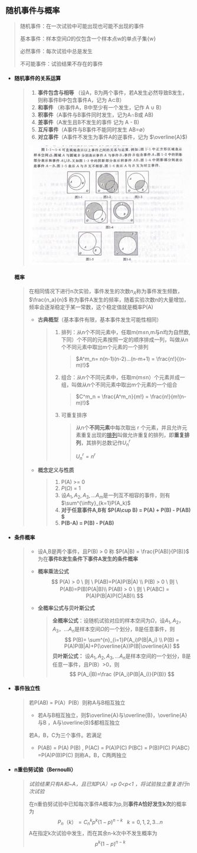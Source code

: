 ## 随机事件与概率

> 随机事件：在一次试验中可能出现也可能不出现的事件
>
> 基本事件：样本空间$\Omega$的仅包含一个样本点w的单点子集{w}
>
> 必然事件：每次试验中总是发生
>
> 不可能事件：试验结果不存在的事件

- #### **随机事件的关系运算**

  > 1. **事件包含与相等** （设A，B为两个事件，若A发生必然导致B发生，则称事件B中包含事件A，记为 A$\subset$B）
  >2. **和事件** （称事件A，B中至少有一个发生，记作 A $\cup$ B）
  > 3. **积事件**（A事件与B事件同时发生，记为A$\cap$B或 AB)
  >4. **差事件**（A发生且B不发生的事件 记为 A - B)
  > 5. **互斥事件**（A事件与B事件不能同时发生 AB=$\emptyset$）
  >6. **对立事件**（A事件不发生为事件A的逆事件，记为 $\overline{A}$)
  > 
  >![image-20220309225019557](image-20220309225019557.png) 

  #### **概率**

  > 在相同情况下进行n次实验，事件发生的次数$n_A$称为事件发生频数，$\frac{n_a}{n}$ 称为事件A发生的频率，随着实验次数n的大量增加，频率会逐渐稳定于某一常数，这个稳定值就是概率P(A)
  >
  > 
  >
  > - **古典概型**（基本事件有限，基本事件发生可能性相同）
  >
  >   > 1. 排列：从n个不同元素中，任取m(m≤n,m与n均为自然数,下同）个不同的元素按照一定的顺序排成一列，叫做从n个不同元素中取出m个元素的一个排列
  >   >
  >   >    > $A^m_n= n(n-1)(n-2)...(n-m+1) = \frac{n!}{(n-m)!}$
  >   >
  >   > 2. 组合：从n个不同元素中，任取m(m≤n）个元素并成一组，叫做从n个不同元素中取出m个元素的一个组合
  >   >
  >   >    > $C^m_n = \frac{A^m_n}{m!} = \frac{n!}{m!(n-m)!}$
  >   >
  >   > 3. 可重复排序
  >   >
  >   >    > 从n个**不同元素**中每次取出 r 个元素，并且允许元素重复出现的[排列](https://baike.baidu.com/item/排列/7804523)叫做允许重复的排列，即**重复排列**，其排列总数记作$U^r_n$  
  >   >    >
  >   >    > $U^r_n = n^r$
  >
  > - **概念定义与性质**
  >
  >   > 1. P(A) >= 0
  >   > 2. $P(\Omega)$ = 1
  >   > 3. 设$A_1,A_2,A_3,...A_m$是一列互不相容的事件，则有 $\sum^{\infty}_{k=1}P(A_k)$
  >   > 4. **对于任意事件A,B有 $P(A\cup B) = P(A) + P(B) - P(AB) $**
  >   > 6. **P(B-A) = P(B) - P(AB)**
  >

- #### **条件概率**

  > - 设A,B是两个事件，且P(B) > 0 称 $P(A|B) = \frac{P(AB)}{P(B)}$ 为在**事件B发生条件下事件A发生的条件概率**
  >
  > - **概率乘法公式**
  >   $$
  >   P(A) > 0 \ 则 \  P(AB)=P(A)P(B|A) \\
  >   P(B) > 0 \ 则  \ P(AB)=P(B)P(A|B)\\
  >   P(AB) > 0 \ 则 \ P(ABC) = P(A)P(B|A)P(C|AB)\\
  >   $$
  >
  > - **全概率公式与贝叶斯公式**
  >
  >   > **全概率公式**：设随机试验对应的样本空间为$\Omega$，设$A_1,A_2，A_3，...A_n$是样本空间$\Omega$的一个划分，B是任意事件，则
  >   > $$
  >   > P(B)= \sum^{n}_{i=1}P(A_i)P(B|A_i) \\
  >   > P(B) = P(A)P(B|A)+P(\overline{A})P(B|\overline{A})
  >   > $$
  >   > **贝叶斯公式：** 设$A_1,A_2,A_3,...A_n$是样本空间的一个划分，B是任意一事件，且P(B）>0，则
  >   > $$
  >   > P(A_i|B)=\frac {P(A_i)P(B|A_i)}{P(B)}
  >   > $$
  
- #### **事件独立性**

  > 若P(AB) = P(A）P(B）则称A与B相互独立
  >
  > - 若A与B相互独立，则$\overline{A}与\overline{B}，\overline{A}与B ，A与\overline{B}$都相互独立
  >
  > 若A，B，C为三个事件。若满足
  >
  > - P(AB) = P(A) P(B) , P(AC) = P(A)P(C)  P(BC) = P(B)P(C)  P(ABC）=P(A)P(B)P(C) 则称A，B，C两两独立

- #### **n重伯努试验（Bernoulli）**

  > *试验结果只有A和~A，且已知P(A）=p  0<p<1 ，将试验独立重复进行n次试验*
  >
  >  
  >
  > 在n重伯努试验中已知每次事件A概率为p,则**事件A恰好发生k次**的概率为
  > $$
  > P_n（k） = C^k_np^k(1-p)^{n-k} \ \ \  k=0,1,2,3...n
  > $$
  > A在指定k次试验中发生，而在其余n-k次中不发生概率为
  > $$
  > p^k(1-p)^{n-k}
  > $$
  > 

​    

